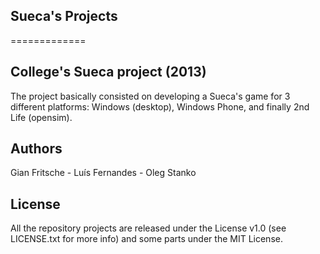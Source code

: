 ## Sueca's Projects
=============

## College's Sueca project (2013)

The project basically consisted on developing a Sueca's game for 3 different platforms:
Windows (desktop), Windows Phone, and finally 2nd Life (opensim).



## Authors

Gian Fritsche -
Luís Fernandes -
Oleg Stanko 

## License

All the repository projects are released under the License v1.0 (see LICENSE.txt for more info) and some parts under the MIT License.
